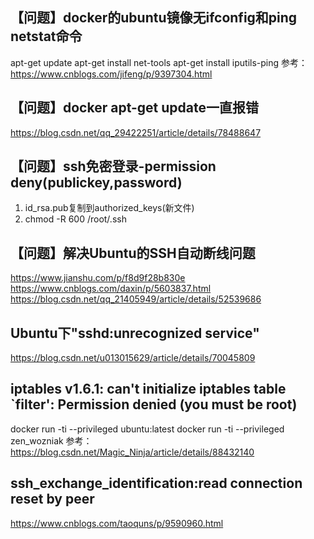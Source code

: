 ## 【问题】docker的ubuntu镜像无ifconfig和ping netstat命令
apt-get update
apt-get install net-tools
apt-get install iputils-ping
参考：
https://www.cnblogs.com/jifeng/p/9397304.html

## 【问题】docker apt-get update一直报错
https://blog.csdn.net/qq_29422251/article/details/78488647

## 【问题】ssh免密登录-permission deny(publickey,password)
1. id_rsa.pub复制到authorized_keys(新文件)
2. chmod -R 600 /root/.ssh

## 【问题】解决Ubuntu的SSH自动断线问题
https://www.jianshu.com/p/f8d9f28b830e
https://www.cnblogs.com/daxin/p/5603837.html
https://blog.csdn.net/qq_21405949/article/details/52539686


## Ubuntu下"sshd:unrecognized service"
https://blog.csdn.net/u013015629/article/details/70045809

## iptables v1.6.1: can't initialize iptables table `filter': Permission denied (you must be root)
docker run -ti --privileged ubuntu:latest
docker run -ti --privileged zen_wozniak
参考：
https://blog.csdn.net/Magic_Ninja/article/details/88432140

## ssh_exchange_identification:read connection reset by peer
https://www.cnblogs.com/taoquns/p/9590960.html